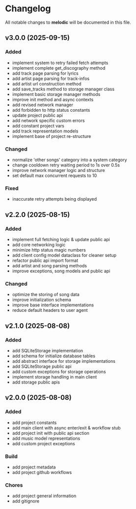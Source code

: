 # Changelog

All notable changes to **melodic** will be documented in this file.

## v3.0.0 (2025-09-15)

### Added

- implement system to retry failed fetch attempts
- implement complete get_discography method
- add track page parsing for lyrics
- add artist page parsing for track-infos
- add artist url construction method
- add save_tracks method to storage manager class
- implement basic storage manager methods
- improve init method and async contexts
- add revised network manager
- add forbidden to http status constants
- update project public api
- add network specific custom errors
- add constant project vars
- add track representation models
- implement base of project re-structure

### Changed

- normalize 'other songs' category into a system category
- change cooldown retry waiting period to 1s over 0.5s
- improve network manager logic and structure
- set default max concurrent requests to 10

### Fixed

- inaccurate retry attempts being displayed

## v2.2.0 (2025-08-15)

### Added

- implement full fetching logic & update public api
- add core networking logic
- minimize http status magic numbers
- add client config model dataclass for cleaner setup
- refactor public api import format
- add artist and song parsing methods
- improve exceptions, song models and public api

### Changed

- optimize the storing of song data
- improve initialization schema
- improve base interface implementations
- reduce default headers to user agent

## v2.1.0 (2025-08-08)

### Added

- add SQLiteStorage implementation
- add schema for initialize database tables
- add abstract interface for storage implementations
- add SQLiteStorage public api
- add custom exceptions for storage operations
- implement storage handling in main client
- add storage public apis

## v2.0.0 (2025-08-08)

### Added

- add project constants
- add main client with async enter/exit & workflow stub
- add project init with public api section
- add music model representations
- add custom project exceptions

### Build

- add project metadata
- add project github workflows

### Chores

- add project general information
- add gitignore